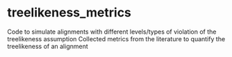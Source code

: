 # treelikeness_metrics

Code to simulate alignments with different levels/types of violation of the treelikeness assumption
Collected metrics from the literature to quantify the treelikeness of an alignment